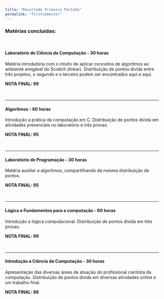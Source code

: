 ```yaml
---
title: "Resultado Primeiro Período"
permalink: "firstsemester"
---
```

<h3>Matérias concluídas:</h3>
<br>

<h4>Laboratório de Ciência da Computação - 30 horas</h4>

Matéria introdutória com o intuito de aplicar conceitos de algorítmos ao ambiente amigável do Scratch (linkar).
Distribuição de pontos divida entre três projetos, o segundo e o terceiro podem ser encontrados aqui e aqui.

<b>NOTA FINAL: 99</b>

<br>
<hr>
<h4>Algorítmos - 60 horas</h4>

Introdução a prática da computação em C.
Distribuição de pontos divida em atividades presenciais no laboratório e três provas.

<b>NOTA FINAL: 95</b>

<br>
<hr>
<h4>Laboratório de Programação - 30 horas</h4>

Matéria auxiliar a algorítmos, compartilhando da mesma distribuição de pontos.

<b>NOTA FINAL: 95</b>

<br>
<hr>
<h4>Lógica e Fundamentos para a computação - 60 horas</h4>

Introdução a lógica computacional.
Distribuição de pontos divida em três provas.

<b>NOTA FINAL: 99</b>

<br>
<hr>
<h4>Introdução a Ciência da Computação - 30 horas</h4>

Apresentação das diversas áreas de atuação do profissional cientista da computação.
Distribuição de pontos divida em diversas atividades online e um trabalho final.

<b>NOTA FINAL: 86</b>



